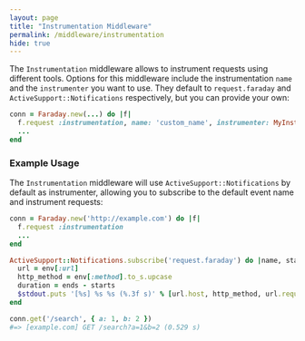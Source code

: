 ```yaml
---
layout: page
title: "Instrumentation Middleware"
permalink: /middleware/instrumentation
hide: true
---
```


The `Instrumentation` middleware allows to instrument requests using different tools.
Options for this middleware include the instrumentation `name` and the `instrumenter` you want to use.
They default to `request.faraday` and `ActiveSupport::Notifications` respectively, but you can provide your own:

```ruby
conn = Faraday.new(...) do |f|
  f.request :instrumentation, name: 'custom_name', instrumenter: MyInstrumenter
  ...
end
```

### Example Usage

The `Instrumentation` middleware will use `ActiveSupport::Notifications` by default as instrumenter,
allowing you to subscribe to the default event name and instrument requests:

```ruby
conn = Faraday.new('http://example.com') do |f|
  f.request :instrumentation
  ...
end

ActiveSupport::Notifications.subscribe('request.faraday') do |name, starts, ends, _, env|
  url = env[:url]
  http_method = env[:method].to_s.upcase
  duration = ends - starts
  $stdout.puts '[%s] %s %s (%.3f s)' % [url.host, http_method, url.request_uri, duration]
end

conn.get('/search', { a: 1, b: 2 })
#=> [example.com] GET /search?a=1&b=2 (0.529 s)
```

[customize]: ../introduction/customize/#changing-how-parameters-are-serialized